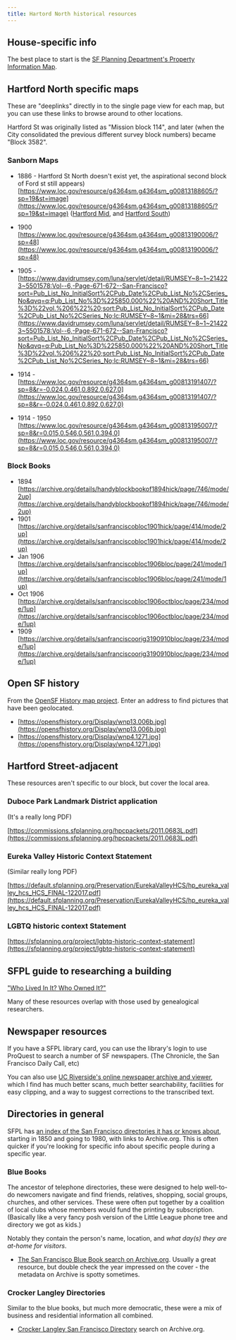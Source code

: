 ```yaml
---
title: Hartord North historical resources
---
```


## House-specific info

The best place to start is the [SF Planning Department's Property Information Map](https://sfplanninggis.org/pim/).

## Hartford North specific maps

These are "deeplinks" directly in to the single page view for each map, but you can use these links to browse around to other locations.

Hartford St was originally listed as "Mission block 114", and later (when the City consolidated the previous different survey block numbers) became "Block 3582".

### Sanborn Maps

- 1886 - Hartford St North doesn't exist yet, the aspirational second block of Ford st still appears) [https://www.loc.gov/resource/g4364sm.g4364sm_g00813188605/?sp=19&st=image](https://www.loc.gov/resource/g4364sm.g4364sm_g00813188605/?sp=19&st=image) ([Hartford Mid](https://www.loc.gov/resource/g4364sm.g4364sm_g00813188605/?sp=20&st=image), and [Hartford South](https://www.loc.gov/resource/g4364sm.g4364sm_g00813188605/?sp=17&st=image))

- 1900 [https://www.loc.gov/resource/g4364sm.g4364sm_g00813190006/?sp=48](https://www.loc.gov/resource/g4364sm.g4364sm_g00813190006/?sp=48)
- 1905 - [https://www.davidrumsey.com/luna/servlet/detail/RUMSEY~8~1~214223~5501578:Vol--6,-Page-671-672--San-Francisco?sort=Pub_List_No_InitialSort%2CPub_Date%2CPub_List_No%2CSeries_No&qvq=q:Pub_List_No%3D%225850.000%22%20AND%20Short_Title%3D%22vol.%206%22%20;sort:Pub_List_No_InitialSort%2CPub_Date%2CPub_List_No%2CSeries_No;lc:RUMSEY~8~1&mi=28&trs=66](https://www.davidrumsey.com/luna/servlet/detail/RUMSEY~8~1~214223~5501578:Vol--6,-Page-671-672--San-Francisco?sort=Pub_List_No_InitialSort%2CPub_Date%2CPub_List_No%2CSeries_No&qvq=q:Pub_List_No%3D%225850.000%22%20AND%20Short_Title%3D%22vol.%206%22%20;sort:Pub_List_No_InitialSort%2CPub_Date%2CPub_List_No%2CSeries_No;lc:RUMSEY~8~1&mi=28&trs=66)
- 1914 - [https://www.loc.gov/resource/g4364sm.g4364sm_g00813191407/?sp=8&r=-0.024,0.461,0.892,0.627,0](https://www.loc.gov/resource/g4364sm.g4364sm_g00813191407/?sp=8&r=-0.024,0.461,0.892,0.627,0)
- 1914 - 1950 [https://www.loc.gov/resource/g4364sm.g4364sm_g00813195007/?sp=8&r=0.015,0.546,0.561,0.394,0](https://www.loc.gov/resource/g4364sm.g4364sm_g00813195007/?sp=8&r=0.015,0.546,0.561,0.394,0)

### Block Books

- 1894 [https://archive.org/details/handyblockbookof1894hick/page/746/mode/2up](https://archive.org/details/handyblockbookof1894hick/page/746/mode/2up)
- 1901 [https://archive.org/details/sanfranciscobloc1901hick/page/414/mode/2up](https://archive.org/details/sanfranciscobloc1901hick/page/414/mode/2up)
- Jan 1906 [https://archive.org/details/sanfranciscobloc1906bloc/page/241/mode/1up](https://archive.org/details/sanfranciscobloc1906bloc/page/241/mode/1up)
- Oct 1906 [https://archive.org/details/sanfranciscobloc1906octbloc/page/234/mode/1up](https://archive.org/details/sanfranciscobloc1906octbloc/page/234/mode/1up)
- 1909 [https://archive.org/details/sanfranciscoorig3190910bloc/page/234/mode/1up](https://archive.org/details/sanfranciscoorig3190910bloc/page/234/mode/1up)

## Open SF history

From the [OpenSF History map project](https://opensfhistory.org/maps/). Enter an address to find pictures that have been geolocated.

- [https://opensfhistory.org/Display/wnp13.006b.jpg](https://opensfhistory.org/Display/wnp13.006b.jpg)
- [https://opensfhistory.org/Display/wnp4.1271.jpg](https://opensfhistory.org/Display/wnp4.1271.jpg)

## Hartford Street-adjacent

These resources aren't specific to our block, but cover the local area.

### Duboce Park Landmark District application

(It's a really long PDF)

[https://commissions.sfplanning.org/hpcpackets/2011.0683L.pdf](https://commissions.sfplanning.org/hpcpackets/2011.0683L.pdf)

### Eureka Valley Historic Context Statement

(Similar really long PDF)

[https://default.sfplanning.org/Preservation/EurekaValleyHCS/hp_eureka_valley_hcs_HCS_FINAL-122017.pdf](https://default.sfplanning.org/Preservation/EurekaValleyHCS/hp_eureka_valley_hcs_HCS_FINAL-122017.pdf)

### LGBTQ historic context Statement

[https://sfplanning.org/project/lgbtq-historic-context-statement](https://sfplanning.org/project/lgbtq-historic-context-statement)

## SFPL guide to researching a building

["Who Lived In It? Who Owned It?"](https://sfpl.org/locations/main-library/sf-history-center/how-research-san-francisco-building/who-lived-it-who-owned)

Many of these resources overlap with those used by genealogical researchers.

## Newspaper resources

If you have a SFPL library card, you can use the library's login to use ProQuest to search a number of SF newspapers. (The Chronicle, the San Francisco Daily Call, etc)

You can also use [UC Riverside's online newspaper archive and viewer](https://cdnc.ucr.edu/), which I find has much better scans, much better searchability, facilities for easy clipping, and a way to suggest corrections to the transcribed text.

## Directories in general

SFPL has [an index of the San Francisco directories it has or knows about](https://sfpl.org/locations/main-library/magazines-newspapers-center/bay-area-city-directories-and-phone-books/san-0), starting in 1850 and going to 1980, with links to Archive.org. This is often quicker if you're looking for specific info about specific people during a specific year.


### Blue Books

The ancestor of telephone directories, these were designed to help well-to-do newcomers navigate and find friends, relatives, shopping, social groups, churches, and other services. These were often put together by a coalition of local clubs whose members would fund the printing by subscription. (Basically like a very fancy posh version of the Little League phone tree and directory we got as kids.)

Notably they contain the person's name, location, and _what day(s) they are at-home for visitors_.

- [The San Francisco Blue Book search on Archive.org](https://archive.org/search?query=%22san+francisco+blue+book%22). Usually a great resource, but double check the year impressed on the cover - the metadata on Archive is spotty sometimes.

### Crocker Langley Directories

Similar to the blue books, but much more democratic, these were a mix of business and residential information all combined.

- [Crocker Langley San Francisco Directory](https://archive.org/search?query=%22crocker+langley%22+directory) search on Archive.org.
